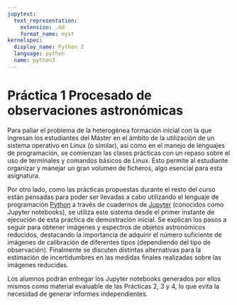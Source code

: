 ```yaml
---
jupytext:
  text_representation:
    extension: .md
    format_name: myst
kernelspec:
  display_name: Python 3
  language: python
  name: python3
---
```


# Práctica 1 Procesado de observaciones astronómicas
Para paliar el problema de la heterogénea formación inicial con la que ingresan los estudiantes del Máster en el ámbito de la utilización de un sistema operativo en Linux (o similar), así como en el manejo de lenguajes de programación, se comienzan las clases prácticas con un repaso sobre el uso de terminales y comandos básicos de Linux. Esto permite al estudiante organizar y manejar un gran volumen de ficheros, algo esencial para esta asignatura. 

Por otro lado, como las prácticas propuestas durante el resto del curso están pensadas para poder ser llevadas a cabo utilizando el lenguaje de programación [Python](https://www.python.org/) a través de cuadernos de [Jupyter](https://jupyter.org/) (conocidos como Jupyter notebooks), se utiliza este sistema desde el primer instante de ejecución de esta práctica de demostración inicial. Se explican los pasos a seguir para obtener imágenes y espectros de objetos astronómicos reducidos, destacando la importancia de adquirir el número suficiente de imágenes de calibración de diferentes tipos (dependiendo del tipo de observación). Finalmente se discuten distintas alternativas para la estimación de incertidumbres en las medidas finales realizadas sobre las imágenes reducidas. 

Los alumnos podrán entregar los Jupyter notebooks generados por ellos mismos como material evaluable de las Prácticas 2, 3 y 4, lo que evita la necesidad de generar informes independientes.

